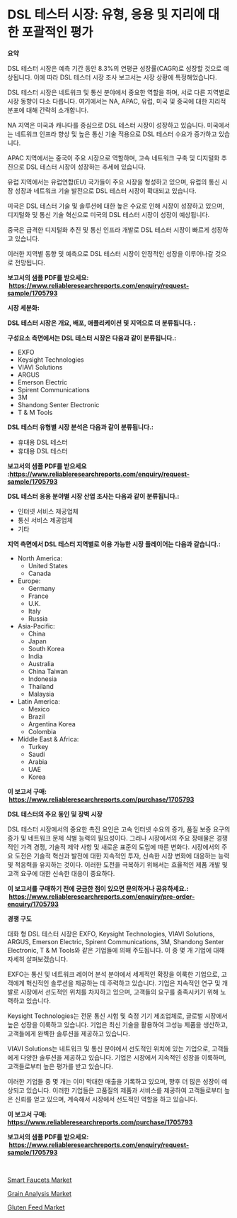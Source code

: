 <p><h1>DSL 테스터 시장: 유형, 응용 및 지리에 대한 포괄적인 평가</h1></p><p><strong>요약</strong></p>
<p><p>DSL 테스터 시장은 예측 기간 동안 8.3%의 연평균 성장률(CAGR)로 성장할 것으로 예상됩니다. 이에 따라 DSL 테스터 시장 조사 보고서는 시장 상황에 특정해었습니다.</p><p>DSL 테스터 시장은 네트워크 및 통신 분야에서 중요한 역할을 하며, 서로 다른 지역별로 시장 동향이 다소 다릅니다. 여기에서는 NA, APAC, 유럽, 미국 및 중국에 대한 지리적 분포에 대해 간략히 소개합니다.</p><p>NA 지역은 미국과 캐나다를 중심으로 DSL 테스터 시장이 성장하고 있습니다. 미국에서는 네트워크 인프라 향상 및 높은 통신 기술 적용으로 DSL 테스터 수요가 증가하고 있습니다. </p><p>APAC 지역에서는 중국이 주요 시장으로 역할하며, 고속 네트워크 구축 및 디지털화 추진으로 DSL 테스터 시장이 성장하는 추세에 있습니다. </p><p>유럽 지역에서는 유럽연합(EU) 국가들이 주요 시장을 형성하고 있으며, 유럽의 통신 시장 성장과 네트워크 기술 발전으로 DSL 테스터 시장이 확대되고 있습니다.</p><p>미국은 DSL 테스터 기술 및 솔루션에 대한 높은 수요로 인해 시장이 성장하고 있으며, 디지털화 및 통신 기술 혁신으로 미국의 DSL 테스터 시장이 성장이 예상됩니다.</p><p>중국은 급격한 디지털화 추진 및 통신 인프라 개발로 DSL 테스터 시장이 빠르게 성장하고 있습니다.</p><p>이러한 지역별 동향 및 예측으로 DSL 테스터 시장이 안정적인 성장을 이루어나갈 것으로 전망됩니다.</p></p>
<p><strong>보고서의 샘플 PDF를 받으세요: &nbsp;<a href="https://www.reliableresearchreports.com/enquiry/request-sample/1705793">https://www.reliableresearchreports.com/enquiry/request-sample/1705793</a></strong></p>
<p><strong>시장 세분화:</strong></p>
<p><strong> DSL 테스터 시장은 개요, 배포, 애플리케이션 및 지역으로 더 분류됩니다. :</strong></p>
<p><strong>구성요소 측면에서는 DSL 테스터 시장은 다음과 같이 분류됩니다.:</strong></p>
<p><ul><li>EXFO</li><li>Keysight Technologies</li><li>VIAVI Solutions</li><li>ARGUS</li><li>Emerson Electric</li><li>Spirent Communications</li><li>3M</li><li>Shandong Senter Electronic</li><li>T & M Tools</li></ul></p>
<p><strong> DSL 테스터 유형별 시장 분석은 다음과 같이 분류됩니다.:</strong></p>
<p><ul><li>휴대용 DSL 테스터</li><li>휴대용 DSL 테스터</li></ul></p>
<p><strong>보고서의 샘플 PDF를 받으세요 :<a href="https://www.reliableresearchreports.com/enquiry/request-sample/1705793">https://www.reliableresearchreports.com/enquiry/request-sample/1705793</a></strong></p>
<p><strong> DSL 테스터 응용 분야별 시장 산업 조사는 다음과 같이 분류됩니다.:</strong></p>
<p><ul><li>인터넷 서비스 제공업체</li><li>통신 서비스 제공업체</li><li>기타</li></ul></p>
<p><strong>지역 측면에서 DSL 테스터 지역별로 이용 가능한 시장 플레이어는 다음과 같습니다.:</strong></p>
<p><ul>
    <li>
        North America:
        <ul>
            <li>United States</li>
            <li>Canada</li>
        </ul>
    </li>
    <li>
        Europe:
        <ul>
            <li>Germany</li>
            <li>France</li>
            <li>U.K.</li>
            <li>Italy</li>
            <li>Russia</li>
        </ul>
    </li>
    <li>
        Asia-Pacific:
        <ul>
            <li>China</li>
            <li>Japan</li>
            <li>South Korea</li>
            <li>India</li>
            <li>Australia</li>
            <li>China Taiwan</li>
            <li>Indonesia</li>
            <li>Thailand</li>
            <li>Malaysia</li>
        </ul>
    </li>
    <li>
        Latin America:
        <ul>
            <li>Mexico</li>
            <li>Brazil</li>
            <li>Argentina Korea</li>
            <li>Colombia</li>
        </ul>
    </li>
    <li>
        Middle East & Africa:
        <ul>
            <li>Turkey</li>
            <li>Saudi</li>
            <li>Arabia</li>
            <li>UAE</li>
            <li>Korea</li>
        </ul>
    </li>
    </ul></p>
<p><strong>이 보고서 구매: &nbsp;<a href="https://www.reliableresearchreports.com/purchase/1705793">https://www.reliableresearchreports.com/purchase/1705793</a></strong></p>
<p><strong>DSL 테스터의 주요 동인 및 장벽 시장</strong></p>
<p><p>DSL 테스터 시장에서의 중요한 촉진 요인은 고속 인터넷 수요의 증가, 품질 보증 요구의 증가 및 네트워크 문제 식별 능력의 필요성이다. 그러나 시장에서의 주요 장애물은 경쟁적인 가격 경쟁, 기술적 제약 사항 및 새로운 표준의 도입에 따른 변화다. 시장에서의 주요 도전은 기술적 혁신과 발전에 대한 지속적인 투자, 신속한 시장 변화에 대응하는 능력 및 적응력을 유지하는 것이다. 이러한 도전을 극복하기 위해서는 효율적인 제품 개발 및 고객 요구에 대한 신속한 대응이 중요하다.</p></p>
<p><strong>이 보고서를 구매하기 전에 궁금한 점이 있으면 문의하거나 공유하세요.: &nbsp;<a href="https://www.reliableresearchreports.com/enquiry/pre-order-enquiry/1705793">https://www.reliableresearchreports.com/enquiry/pre-order-enquiry/1705793</a></strong></p>
<p><strong>경쟁 구도</strong></p>
<p><p>대화 형 DSL 테스터 시장은 EXFO, Keysight Technologies, VIAVI Solutions, ARGUS, Emerson Electric, Spirent Communications, 3M, Shandong Senter Electronic, T & M Tools와 같은 기업들에 의해 주도됩니다. 이 중 몇 개 기업에 대해 자세히 살펴보겠습니다.</p><p>EXFO는 통신 및 네트워크 레이어 분석 분야에서 세계적인 확장을 이룩한 기업으로, 고객에게 혁신적인 솔루션을 제공하는 데 주력하고 있습니다. 기업은 지속적인 연구 및 개발로 시장에서 선도적인 위치를 차지하고 있으며, 고객들의 요구를 충족시키기 위해 노력하고 있습니다.</p><p>Keysight Technologies는 전문 통신 시험 및 측정 기기 제조업체로, 글로벌 시장에서 높은 성장을 이룩하고 있습니다. 기업은 최신 기술을 활용하여 고성능 제품을 생산하고, 고객들에게 완벽한 솔루션을 제공하고 있습니다.</p><p>VIAVI Solutions는 네트워크 및 통신 분야에서 선도적인 위치에 있는 기업으로, 고객들에게 다양한 솔루션을 제공하고 있습니다. 기업은 시장에서 지속적인 성장을 이룩하며, 고객들로부터 높은 평가를 받고 있습니다.</p><p>이러한 기업들 중 몇 개는 이미 막대한 매출을 기록하고 있으며, 향후 더 많은 성장이 예상되고 있습니다. 이러한 기업들은 고품질의 제품과 서비스를 제공하여 고객들로부터 높은 신뢰를 얻고 있으며, 계속해서 시장에서 선도적인 역할을 하고 있습니다.</p></p>
<p><strong>이 보고서 구매: &nbsp; <a href="https://www.reliableresearchreports.com/purchase/1705793">https://www.reliableresearchreports.com/purchase/1705793</a></strong></p>
<p><strong>보고서의 샘플 PDF를 받으세요: &nbsp;<a href="https://www.reliableresearchreports.com/enquiry/request-sample/1705793">https://www.reliableresearchreports.com/enquiry/request-sample/1705793</a></strong><strong></strong></p>
<p>&nbsp;</p>
<p><p><a href="https://github.com/Hazelklievgspy6vdcsmu106w/Market-Research-Report-List-1/blob/main/smart-faucets-market.md">Smart Faucets Market</a></p><p><a href="https://picayune-night-cbd.notion.site/Grain-Analysis-Market-Size-Furnishes-Valuable-Information-Encompassing-Market-Share-Market-Trends--d804856849e540679d2218efc7364d82">Grain Analysis Market</a></p><p><a href="https://valiant-lunge-8fe.notion.site/Gluten-Feed-Market-Centers-on-Aspects-such-as-Market-Growth-Market-Share-Market-Opportunity-and-P-b60348c5c44345b198701de2d33fa6f5">Gluten Feed Market</a></p></p>